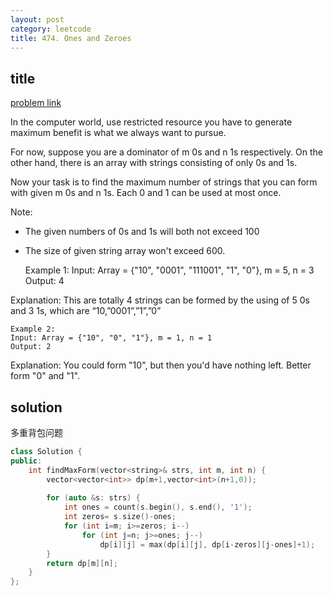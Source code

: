 ```yaml
---
layout: post
category: leetcode
title: 474. Ones and Zeroes
---
```


## title
[problem link](https://leetcode.com/problems/ones-and-zeroes/description/)

In the computer world, use restricted resource you have to generate maximum benefit is what we always want to pursue.

For now, suppose you are a dominator of m 0s and n 1s respectively. On the other hand, there is an array with strings consisting of only 0s and 1s.

Now your task is to find the maximum number of strings that you can form with given m 0s and n 1s. Each 0 and 1 can be used at most once.

Note:

- The given numbers of 0s and 1s will both not exceed 100
- The size of given string array won't exceed 600.

	Example 1:
	Input: Array = {"10", "0001", "111001", "1", "0"}, m = 5, n = 3
	Output: 4

Explanation: This are totally 4 strings can be formed by the using of 5 0s and 3 1s, which are “10,”0001”,”1”,”0”

	Example 2:
	Input: Array = {"10", "0", "1"}, m = 1, n = 1
	Output: 2

Explanation: You could form "10", but then you'd have nothing left. Better form "0" and "1".

## solution

多重背包问题

```c++
class Solution {
public:
	int findMaxForm(vector<string>& strs, int m, int n) {
	    vector<vector<int>> dp(m+1,vector<int>(n+1,0));
	    
	    for (auto &s: strs) {
	        int ones = count(s.begin(), s.end(), '1');
	        int zeros= s.size()-ones;
	        for (int i=m; i>=zeros; i--) 
	            for (int j=n; j>=ones; j--)
	                dp[i][j] = max(dp[i][j], dp[i-zeros][j-ones]+1);
	    }
	    return dp[m][n];
	}
};

```